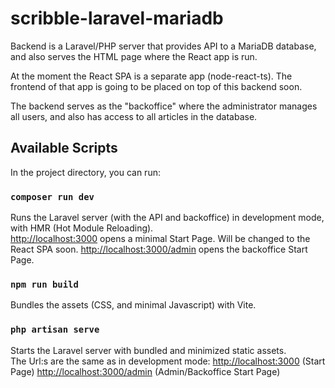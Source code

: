 # scribble-laravel-mariadb
Backend is a Laravel/PHP server that provides API to a MariaDB database, and also serves the HTML page where the React app is run.

At the moment the React SPA is a separate app (node-react-ts). The frontend of that app is going to be placed on top of this backend soon.

The backend serves as the "backoffice" where the administrator manages all users, and also has access to all articles in the database.

## Available Scripts

In the project directory, you can run:

### `composer run dev`

Runs the Laravel server (with the API and backoffice) in development mode, with HMR (Hot Module Reloading).<br>
[http://localhost:3000](http://localhost:3000) opens a minimal Start Page. Will be changed to the React SPA soon.
[http://localhost:3000/admin](http://localhost:3000/admin) opens the backoffice Start Page.

### `npm run build`

Bundles the assets (CSS, and minimal Javascript) with Vite.

### `php artisan serve`

Starts the Laravel server with bundled and minimized static assets.<br>
The Url:s are the same as in development mode:
[http://localhost:3000](http://localhost:3000) (Start Page)
[http://localhost:3000/admin](http://localhost:3000/admin) (Admin/Backoffice Start Page)
